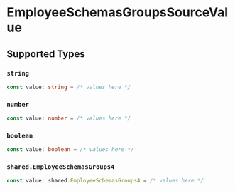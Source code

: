 # EmployeeSchemasGroupsSourceValue


## Supported Types

### `string`

```typescript
const value: string = /* values here */
```

### `number`

```typescript
const value: number = /* values here */
```

### `boolean`

```typescript
const value: boolean = /* values here */
```

### `shared.EmployeeSchemasGroups4`

```typescript
const value: shared.EmployeeSchemasGroups4 = /* values here */
```

